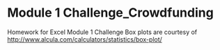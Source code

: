# Module 1 Challenge_Crowdfunding
Homework for Excel Module 1 Challenge
Box  plots are courtesy of http://www.alcula.com/calculators/statistics/box-plot/
